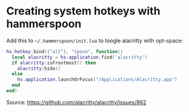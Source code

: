 # Creating system hotkeys with hammerspoon

Add this to `~/.hammerspoon/init.lua` to toogle alacritty with opt-space:

```lua
hs.hotkey.bind({"alt"}, "space", function()
  local alacritty = hs.application.find('alacritty')
  if alacritty:isFrontmost() then
    alacritty:hide()
  else
    hs.application.launchOrFocus("/Applications/Alacritty.app")
  end
end)
```

Source: https://github.com/alacritty/alacritty/issues/862
